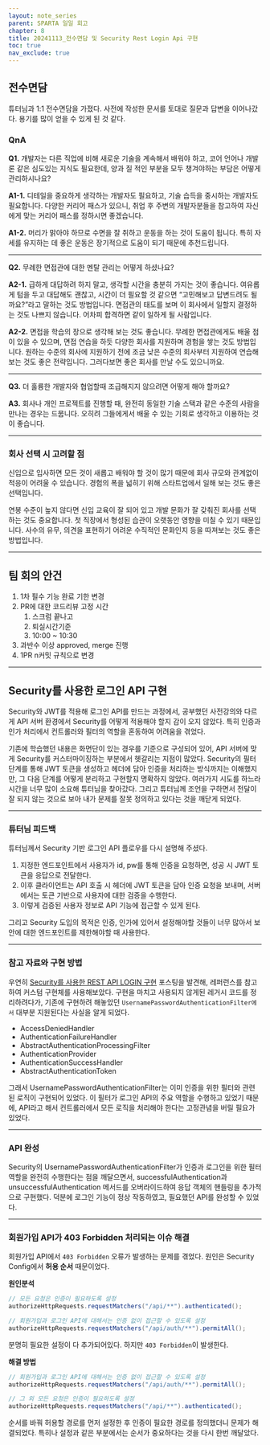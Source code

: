 ```yaml
---
layout: note_series
parent: SPARTA 일일 회고
chapter: 8
title: 20241113_전수면담 및 Security Rest Login Api 구현
toc: true
nav_exclude: true
---
```


## 전수면담
튜터님과 1:1 전수면담을 가졌다. 사전에 작성한 문서를 토대로 질문과 답변을 이어나갔다. 용기를 많이 얻을 수 있게 된 것 같다.

### QnA
**Q1.** 개발자는 다른 직업에 비해 새로운 기술을 계속해서 배워야 하고,
코어 언어나 개발론 같은 심도있는 지식도 필요한데,
양과 질 적인 부분을 모두 챙겨야하는 부담은 어떻게 관리하시나요?

**A1-1.** 디테일을 중요하게 생각하는 개발자도 필요하고, 기술 습득을 중시하는 개발자도 필요합니다. 
다양한 커리어 패스가 있으니, 취업 후 주변의 개발자분들을 참고하여 자신에게 맞는 커리어 패스를 정하시면 좋겠습니다.

**A1-2.** 머리가 맑아야 하므로 수면을 잘 취하고 운동을 하는 것이 도움이 됩니다. 
특히 자세를 유지하는 데 좋은 운동은 장기적으로 도움이 되기 때문에 추천드립니다.

---

**Q2.** 무례한 면접관에 대한 멘탈 관리는 어떻게 하셨나요?

**A2-1.** 급하게 대답하려 하지 말고, 생각할 시간을 충분히 가지는 것이 좋습니다. 
여유롭게 텀을 두고 대답해도 괜찮고, 시간이 더 필요할 것 같으면 “고민해보고 답변드려도 될까요?”라고 말하는 것도 방법입니다. 
면접관의 태도를 보며 이 회사에서 일할지 결정하는 것도 나쁘지 않습니다. 어차피 합격하면 같이 일하게 될 사람입니다.

**A2-2.** 면접을 학습의 장으로 생각해 보는 것도 좋습니다. 
무례한 면접관에게도 배울 점이 있을 수 있으며, 면접 연습을 하듯 다양한 회사를 지원하며 경험을 쌓는 것도 방법입니다. 
원하는 수준의 회사에 지원하기 전에 조금 낮은 수준의 회사부터 지원하여 연습해 보는 것도 좋은 전략입니다. 
그러다보면 좋은 회사를 만날 수도 있으니까요.

---

**Q3.** 더 훌륭한 개발자와 협업할때 조급해지지 않으려면 어떻게 해야 할까요?

**A3.** 회사나 개인 프로젝트를 진행할 때, 완전히 동일한 기술 스택과 같은 수준의 사람을 만나는 경우는 드뭅니다. 
오히려 그들에게서 배울 수 있는 기회로 생각하고 이용하는 것이 좋습니다.

---

### 회사 선택 시 고려할 점
신입으로 입사하면 모든 것이 새롭고 배워야 할 것이 많기 때문에 회사 규모와 관계없이 적응이 어려울 수 있습니다. 
경험의 폭을 넓히기 위해 스타트업에서 일해 보는 것도 좋은 선택입니다.

연봉 수준이 높지 않다면 신입 교육이 잘 되어 있고 개발 문화가 잘 갖춰진 회사를 선택하는 것도 중요합니다. 
첫 직장에서 형성된 습관이 오랫동안 영향을 미칠 수 있기 때문입니다. 
사수의 유무, 의견을 표현하기 어려운 수직적인 문화인지 등을 따져보는 것도 좋은 방법입니다.

---

## 팀 회의 안건

1. 1차 필수 기능 완료 기한 변경
2. PR에 대한 코드리뷰 고정 시간
    1. 스크럼 끝나고
    2. 퇴실시간기준
    3. 10:00 ~ 10:30
3. 과반수 이상 approved, merge 진행
4. 1PR n커밋 규칙으로 변경

---

## Security를 사용한 로그인 API 구현
Security와 JWT를 적용해 로그인 API를 만드는 과정에서, 
공부했던 사전강의와 다르게 API 서버 환경에서 Security를 어떻게 적용해야 할지 감이 오지 않았다. 
특히 인증과 인가 처리에서 컨트롤러와 필터의 역할을 혼동하여 어려움을 겪었다.

기존에 학습했던 내용은 화면단이 있는 경우를 기준으로 구성되어 있어, 
API 서버에 맞게 Security를 커스터마이징하는 부분에서 헷갈리는 지점이 많았다. 
Security의 필터 단계를 통해 JWT 토큰을 생성하고 헤더에 담아 인증을 처리하는 방식까지는 이해했지만, 
그 다음 단계를 어떻게 분리하고 구현할지 명확하지 않았다. 여러가지 시도를 하느라 시간을 너무 많이 소요해 튜터님을 찾아갔다.
그리고 튜터님께 조언을 구하면서 전달이 잘 되지 않는 것으로 보아 내가 문제를 잘못 정의하고 있다는 것을 깨닫게 되었다.

---

### 튜터님 피드백
튜터님께서 Security 기반 로그인 API 플로우를 다시 설명해 주셨다.

1. 지정한 엔드포인트에서 사용자가 id, pw를 통해 인증을 요청하면, 성공 시 JWT 토큰을 응답으로 전달한다.
2. 이후 클라이언트는 API 호출 시 헤더에 JWT 토큰을 담아 인증 요청을 보내며, 서버에서는 토큰 기반으로 사용자에 대한 검증을 수행한다.
3. 이렇게 검증된 사용자 정보로 API 기능에 접근할 수 있게 된다.

그리고 Security 도입의 목적은 인증, 인가에 있어서 설정해야할 것들이 너무 많아서 보안에 대한 엔드포인트를 제한해야할 때 사용한다.

---

### 참고 자료와 구현 방법
우연히 [Security를 사용한 REST API LOGIN 구현](https://padosol.tistory.com/69) 포스팅을 발견해, 
레퍼런스를 참고하여 커스텀 구현체를 사용해보았다. 구현을 마치고 사용되지 않게된 레거시 코드를 정리하려다가, 
기존에 구현하려 해놓았던 `UsernamePasswordAuthenticationFilter에서` 대부분 지원된다는 사실을 알게 되었다.

- AccessDeniedHandler
- AuthenticationFailureHandler
- AbstractAuthenticationProcessingFilter
- AuthenticationProvider
- AuthenticationSuccessHandler
- AbstractAuthenticationToken

그래서 UsernamePasswordAuthenticationFilter는 이미 인증을 위한 필터와 관련된 로직이 구현되어 있었다. 
이 필터가 로그인 API의 주요 역할을 수행하고 있었기 때문에, API라고 해서 컨트롤러에서 모든 로직을 처리해야 한다는 고정관념을 버릴 필요가 있었다.

---

### API 완성
Security의 UsernamePasswordAuthenticationFilter가 인증과 로그인을 위한 필터 역할을 완전히 수행한다는 점을 깨달으면서, 
successfulAuthentication과 unsuccessfulAuthentication 메서드를 오버라이드하여 응답 객체의 핸들링을 추가적으로 구현했다. 
덕분에 로그인 기능이 정상 작동하였고, 필요했던 API를 완성할 수 있었다.

---

### 회원가입 API가 403 Forbidden 처리되는 이슈 해결
회원가입 API에서 `403 Forbidden` 오류가 발생하는 문제를 겪었다. 원인은 Security Config에서 **허용 순서** 때문이었다.

**원인분석**  

```java
// 모든 요청은 인증이 필요하도록 설정
authorizeHttpRequests.requestMatchers("/api/**").authenticated();
```
```java
// 회원가입과 로그인 API에 대해서는 인증 없이 접근할 수 있도록 설정
authorizeHttpRequests.requestMatchers("/api/auth/**").permitAll();
```

분명히 필요한 설정이 다 추가되어있다. 하지만 `403 Forbidden`이 발생한다.

**해결 방법**

```java
// 회원가입과 로그인 API에 대해서는 인증 없이 접근할 수 있도록 설정
authorizeHttpRequests.requestMatchers("/api/auth/**").permitAll();

// 그 외 모든 요청은 인증이 필요하도록 설정
authorizeHttpRequests.requestMatchers("/api/**").authenticated();
```

순서를 바꿔 허용할 경로를 먼저 설정한 후 인증이 필요한 경로를 정의했더니 문제가 해결되었다.
특히나 설정과 같은 부분에서는 순서가 중요하다는 것을 다시 한번 깨달았다.